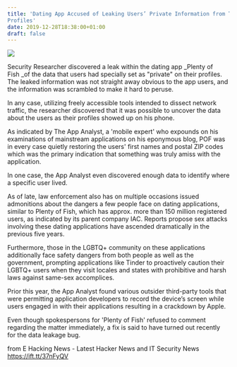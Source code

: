 ```yaml
---
title: 'Dating App Accused of Leaking Users’ Private Information from Their
Profiles'
date: 2019-12-28T18:38:00+01:00
draft: false
---
```


[![](https://2.bp.blogspot.com/-VtpKbiLWhgM/XgeEgDzETvI/AAAAAAAA7Lw/0YgggieKbZ8oGbsVbYRdDd33Gg3wShm3ACLcBGAsYHQ/s640/images.png)](https://2.bp.blogspot.com/-VtpKbiLWhgM/XgeEgDzETvI/AAAAAAAA7Lw/0YgggieKbZ8oGbsVbYRdDd33Gg3wShm3ACLcBGAsYHQ/s1600/images.png)

  

Security Researcher discovered a leak within the dating app _Plenty of Fish _of the data that users had specially set as "private" on their profiles. The leaked information was not straight away obvious to the app users, and the information was scrambled to make it hard to peruse.  
  
In any case, utilizing freely accessible tools intended to dissect network traffic, the researcher discovered that it was possible to uncover the data about the users as their profiles showed up on his phone.  
  
As indicated by The App Analyst, a 'mobile expert' who expounds on his examinations of mainstream applications on his eponymous blog, POF was in every case quietly restoring the users' first names and postal ZIP codes which was the primary indication that something was truly amiss with the application.  
  
In one case, the App Analyst even discovered enough data to identify where a specific user lived.  
  
As of late, law enforcement also has on multiple occasions issued admonitions about the dangers a few people face on dating applications, similar to Plenty of Fish, which has approx. more than 150 million registered users, as indicated by its parent company IAC. Reports propose sex attacks involving these dating applications have ascended dramatically in the previous five years.  
  
Furthermore, those in the LGBTQ+ community on these applications additionally face safety dangers from both people as well as the government, prompting applications like Tinder to proactively caution their LGBTQ+ users when they visit locales and states with prohibitive and harsh laws against same-sex accomplices.  
  
Prior this year, the App Analyst found various outsider third-party tools that were permitting application developers to record the device’s screen while users engaged in with their applications resulting in a crackdown by Apple.  
  
Even though spokespersons for 'Plenty of Fish' refused to comment regarding the matter immediately, a fix is said to have turned out recently for the data leakage bug.

  
  
from E Hacking News - Latest Hacker News and IT Security News https://ift.tt/37nFyQV